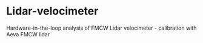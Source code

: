 # Lidar-velocimeter
Hardware-in-the-loop analysis of FMCW Lidar velocimeter - calibration with Aeva FMCW lidar
